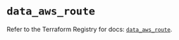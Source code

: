 # `data_aws_route`

Refer to the Terraform Registry for docs: [`data_aws_route`](https://registry.terraform.io/providers/hashicorp/aws/6.0.0/docs/data-sources/route).
